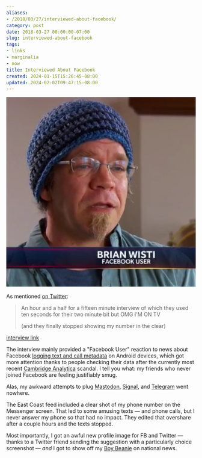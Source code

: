 ```yaml
---
aliases:
- /2018/03/27/interviewed-about-facebook/
category: post
date: 2018-03-27 00:00:00-07:00
slug: interviewed-about-facebook
tags:
- links
- marginalia
- now
title: Interviewed About Facebook
created: 2024-01-15T15:26:45-08:00
updated: 2024-02-02T09:47:15-08:00
---
```


![attachments/img/2018/cover-2018-03-27.jpeg](../../../attachments/img/2018/cover-2018-03-27.jpeg)

As mentioned [on Twitter](https://twitter.com/brianwisti/status/978439728226738176):

 > 
 > An hour and a half for a fifteen minute interview of which they used ten seconds for their two minute bit but OMG I'M ON TV
 > 
 > (and they finally stopped showing my number in the clear)

[interview link](https://www.nbcnews.com/nightly-news/video/ftc-launches-investigation-into-facebook-amid-new-allegations-of-data-collection-1195406915688)

<!--more-->

The interview mainly provided a "Facebook User" reaction to news about Facebook [logging text and call metadata](https://www.theguardian.com/technology/2018/mar/25/facebook-logs-texts-and-calls-users-find-as-they-delete-accounts-cambridge-analytica) on Android devices, which got more attention thanks to people checking their data after the currently most recent [Cambridge Analytica](https://www.engadget.com/2018/03/19/facebook-and-cambridge-analytica-nightmare/) scandal. I tell you what: my friends who never joined Facebook are feeling justifiably smug.

Alas, my awkward attempts to plug [Mastodon](https://joinmastodon.org/), [Signal](https://www.signal.org/), and [Telegram](https://telegram.org/) went nowhere.

The East Coast feed included a clear shot of my phone number on the Messenger screen. That led to some amusing texts — and phone calls, but I never answer my phone so that had no impact. They edited that overshare after a couple hours and the texts stopped.

Most importantly, I got an awful new profile image for FB and Twitter — thanks to a Twitter friend sending the suggestion with a particularly choice screenshot —  *and* I got to show off my [Boy Beanie](my-replacement-boy-beanie.md) on national news.
